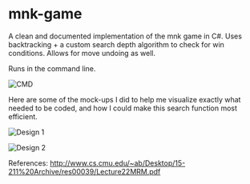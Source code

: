 # mnk-game
A clean and documented implementation of the mnk game in C#. Uses backtracking + a custom search depth algorithm to check for win conditions. Allows for move undoing as well. 

Runs in the command line.

![CMD](https://cdn.discordapp.com/attachments/521372735935348781/587067129291866118/unknown.png)

Here are some of the mock-ups I did to help me visualize exactly what needed to be coded, and how I could make this search function most efficient.

![Design 1](https://cdn.discordapp.com/attachments/538907472769843223/586813918169792513/unknown.png)

![Design 2](https://cdn.discordapp.com/attachments/472124950946381837/587053020500590592/unknown.png)

References:
http://www.cs.cmu.edu/~ab/Desktop/15-211%20Archive/res00039/Lecture22MRM.pdf

